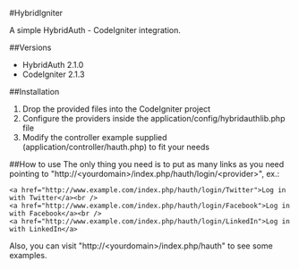 #HybridIgniter

A simple HybridAuth - CodeIgniter integration.

##Versions
- HybridAuth 2.1.0
- CodeIgniter 2.1.3

##Installation
1. Drop the provided files into the CodeIgniter project
2. Configure the providers inside the application/config/hybridauthlib.php file
3. Modify the controller example supplied (application/controller/hauth.php) to fit your needs

##How to use
The only thing you need is to put as many links as you need pointing to "http://&lt;yourdomain>/index.php/hauth/login/&lt;provider>", ex.:

	<a href="http://www.example.com/index.php/hauth/login/Twitter">Log in with Twitter</a><br />
	<a href="http://www.example.com/index.php/hauth/login/Facebook">Log in with Facebook</a><br />
	<a href="http://www.example.com/index.php/hauth/login/LinkedIn">Log in with LinkedIn</a>

Also, you can visit "http://&lt;yourdomain>/index.php/hauth" to see some examples.
